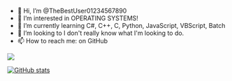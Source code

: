 - 👋 Hi, I’m @TheBestUser01234567890
- 👀 I’m interested in OPERATING SYSTEMS!
- 🌱 I’m currently learning C#, C++, C, Python, JavaScript, VBScript, Batch
- 💞️ I’m looking to I don't really know what I'm looking to do.
- 📫 How to reach me: on GitHub

<!---
TheBestUser01234567890/TheBestUser01234567890 is a ✨ special ✨ repository because its `README.md` (this file) appears on your GitHub profile.
You can click the Preview link to take a look at your changes.
--->

<img src="https://github-readme-stats.vercel.app/api/top-langs/?username=TheBestUser01234567890"/>

[![GitHub stats](https://github-readme-stats.vercel.app/api?username=TheBestUser01234567890)](https://github.com/TheBestUser01234567890)
